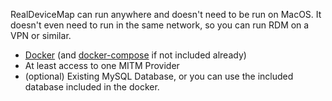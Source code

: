 RealDeviceMap can run anywhere and doesn't need to be run on MacOS. It doesn't even need to run in the same network, so you can run RDM on a VPN or similar.

* [Docker](https://www.docker.com/get-started) (and [docker-compose](https://docs.docker.com/compose/install/#install-compose) if not included already)
* At least access to one MITM Provider
* (optional) Existing MySQL Database, or you can use the included database included in the docker.
